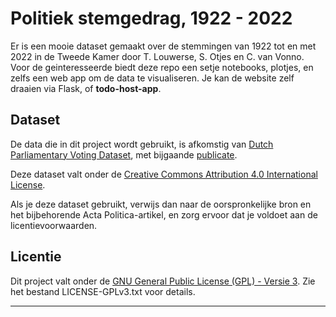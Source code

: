 # Politiek stemgedrag, 1922 - 2022

Er is een mooie dataset gemaakt over de stemmingen van 1922 tot en met 2022 in de Tweede Kamer door T. Louwerse, S. Otjes en C. van Vonno. Voor de geinteresseerde biedt deze repo een setje notebooks, plotjes, en zelfs een web app om de data te visualiseren. Je kan de website zelf draaien via Flask, of **todo-host-app**.

## Dataset

De data die in dit project wordt gebruikt, is afkomstig van [Dutch Parliamentary Voting Dataset](https://dataverse.harvard.edu/dataset.xhtml?persistentId=doi:10.7910/DVN/UXIBNO), met bijgaande [publicate](https://doi.org/10.1057/s41269-017-0042-4).


Deze dataset valt onder de [Creative Commons Attribution 4.0 International License](https://creativecommons.org/licenses/by/4.0/legalcode).

Als je deze dataset gebruikt, verwijs dan naar de oorspronkelijke bron en het bijbehorende Acta Politica-artikel, en zorg ervoor dat je voldoet aan de licentievoorwaarden.

## Licentie

Dit project valt onder de [GNU General Public License (GPL) - Versie 3](LICENSE-GPLv3.txt). Zie het bestand LICENSE-GPLv3.txt voor details.

---
